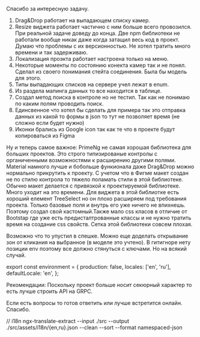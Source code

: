 Спасибо за интересную задачу.
 1. Drag&Drop работает на выпадающем списку камер.
 2. Resize виджета работает частично с ним больше всего провозился. При реальной задаче доведу до конца. Две npm 
     библиотеки не работали вообще никак даже когда затащил весь код в проект. Думаю что проблемы с их версионностью.
     Не хотел тратить много времени и так задерживаю.
 3. Локализация проэкта работает настроена только на меню.
 4. Некоторые моменты по состоянию конекта камер так и не понял. Сделал из своего понимания стейта соединения. Была бы модель для этого.
 5. Типы выпадающих списков на сервере учел лежат в enum.
 6. Из раздела мапинга данных то все находится в таблице.
 7. Создал метод поиска в контроле но не тестил. Так как не понимаю по каким полям проводить поиск.
 8. Единсвенное что хотел бы сделать для примера так это отправка данных из какой то формы в json то тут не позволяет время (не сложно если будет нужно)
 9. Иконки брались из Google icon так как те что в проекте будут копироваться из Figma

 Ну и теперь самое важное:
 PrimeNg не самая хорошая библиотека для больших проектов. Это строго типизированые контролы с органиченными возможностями к расширению другими полями.
 Material намного лучше и бобольше функионала даже Drag&Drop можно нормально прикрутить к проекту. С учетом что в Фигме макет создан не по стилю 
 контрола то тяжело поламать стили в этой библиотеке. Обычно макет делается с привязкой к проектируемой библиотеке. Много уходит на это времени.
 Для виджета в этой библиотке есть хороший елемент TreeSelect но он плохо расширяем под требования проекта. Только базовые поля и внутрь его уже ничего не
 впихнешь. Поэтому создал свой кастомный.Также мало css класов в отличие от Bootstap где уже есть предисталтрованные классы и не нужно тратить время на 
 создание css свойств. Сетка этой библиотеки совсем плохая.

 Возможно что то упустил в спешке.
 Можно еще доделать открывание зон от кликания на выбранное (в моделе это учтено).
 В гитигноре нету позиции env поэтому все должно стянуться с ключами. Но на всякий случай.

 export const environment = {
  production: false,
  locales: ['en', 'ru'],
  defaultLocale: 'en',
};

Рекомендации:
Поскольку проект больше носит секюрный характер то есть лучше строить API на GRPC.

Если есть вопросы то готов ответить или лучше встретится онлайн. 
Спасибо.

// i18n
ngx-translate-extract --input ./src --output ./src/assets/i18n/{en,ru}.json --clean --sort --format namespaced-json